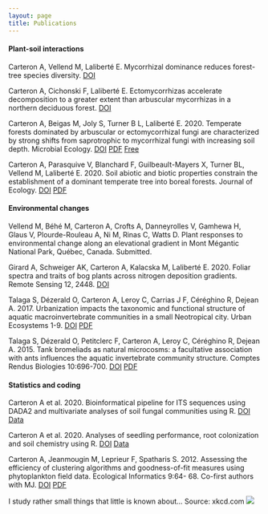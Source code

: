 ```yaml
---
layout: page
title: Publications
---
```


#### Plant-soil interactions

Carteron A, Vellend M, Laliberté E. Mycorrhizal dominance reduces forest-tree species diversity. [DOI](https://doi.org/10.1101/2021.01.23.427902)

Carteron A, Cichonski F, Laliberté E. Ectomycorrhizas accelerate decomposition to a greater extent than arbuscular mycorrhizas in a northern deciduous forest. [DOI](https://doi.org/10.1101/2021.02.09.430490)

Carteron A, Beigas M, Joly S, Turner B L, Laliberté E. 2020. Temperate forests dominated by arbuscular or ectomycorrhizal fungi are characterized by strong shifts from saprotrophic to mycorrhizal fungi with increasing soil depth. Microbial Ecology. [DOI](https://doi.org/10.1007/s00248-020-01540-7) [PDF](/article/AAM_MicrobEcol_Carteron_etal_2020.pdf) [Free](https://rdcu.be/b49t7)

Carteron A, Parasquive V, Blanchard F, Guilbeault-Mayers X, Turner BL, Vellend M, Laliberté E. 2020. Soil abiotic and biotic properties constrain the establishment of a dominant temperate tree into boreal forests. Journal of Ecology. [DOI](https://doi.org/10.1111/1365-2745.13326) [PDF](/article/mainDocument_maple_migration_final.pdf)

<div style="text-align: right">

<script type="text/javascript" src="https://d1bxh8uas1mnw7.cloudfront.net/assets/embed.js"></script><div class="altmetric-embed" data-badge-type="donut" data-altmetric-id="73952317"></div>
</div>

#### Environmental changes

Vellend M, Béhé M, Carteron A, Crofts A, Danneyrolles V, Gamhewa H, Glaus V, Plourde-Rouleau A, Ni M, Rinas C, Watts D. Plant responses to environmental change along an elevational gradient in Mont Mégantic National Park, Québec, Canada. Submitted.

Girard A, Schweiger AK, Carteron A, Kalacska M, Laliberté E. 2020. Foliar spectra and traits of bog plants across nitrogen deposition gradients. Remote Sensing 12, 2448. [DOI](https://doi.org/10.3390/rs12152448)

Talaga S, Dézerald O, Carteron A, Leroy C, Carrias J F, Céréghino R, Dejean A. 2017. Urbanization impacts the taxonomic and functional structure of aquatic macroinvertebrate communities in a small Neotropical city. Urban Ecosystems 1-9. [DOI](http://dx.doi.org/10.1007/s11252-017-0653-6) [PDF](/article/Talaga_etal17.pdf)

Talaga S, Dézerald O, Petitclerc F, Carteron A, Leroy C, Céréghino R, Dejean A. 2015. Tank bromeliads as natural microcosms: a facultative association with ants influences the aquatic invertebrate community structure. Comptes Rendus Biologies 10:696-700. [DOI](http://dx.doi.org/10.1016/j.crvi.2015.05.006) [PDF](/article/Talaga_etal15.pdf)

#### Statistics and coding
Carteron A et al. 2020. Bioinformatical pipeline for ITS sequences using DADA2 and multivariate analyses of soil fungal communities using R. [DOI](https://doi.org/10.5281/zenodo.3631982) [Data](https://doi.org/10.5281/zenodo.3631861)

Carteron A et al. 2020. Analyses of seedling performance, root colonization and soil chemistry using R. [DOI](https://doi.org/10.5281/zenodo.3533170) [Data](https://doi.org/10.5281/zenodo.3524285)

Carteron A, Jeanmougin M, Leprieur F, Spatharis S. 2012. Assessing the efficiency of clustering algorithms and goodness-of-fit measures using phytoplankton field data. Ecological Informatics 9:64- 68. Co-first authors with MJ. [DOI](http://dx.doi.org/10.1016/j.ecoinf.2012.03.008) [PDF](/article/Carteron_etal12.pdf)


I study rather small things that little is known about... Source: xkcd.com
![](https://imgs.xkcd.com/comics/research_areas_by_size_and_countedness.png )  
